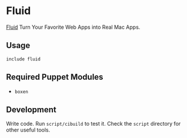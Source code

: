 # Fluid
[Fluid](http://www.fluidapp.com/) Turn Your Favorite Web Apps into Real
Mac Apps.

## Usage

```puppet
include fluid
```

## Required Puppet Modules

* `boxen`

## Development

Write code. Run `script/cibuild` to test it. Check the `script`
directory for other useful tools.
